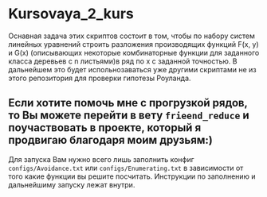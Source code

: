 # Kursovaya_2_kurs
Оснавная задача этих скриптов состоит в том, чтобы по набору систем линейных уравнений строить разложения производящих функций F(x, y)
и G(x) (описывающих некоторые комбинаторные функции для заданного класса деревьев с n листьями)в ряд по x с заданной точностью. 
В дальнейшем это будет испольнозаваться уже другими скриптами не из этого репозитория для проверки гипотезы Роуланда.

## Если хотите помочь мне с прогрузкой рядов, то Вы можете перейти в вету `frieend_reduce` и поучаствовать в проекте, который я продвигаю благодаря моим друзьям:)

Для запуска Вам нужно всего лишь заполнить конфиг `configs/Avoidance.txt` или `configs/Enumerating.txt` в зависимости от того какие функции вы решите посчитать. Инструкции по заполнению и дальнейшиму запуску лежат внутри.
